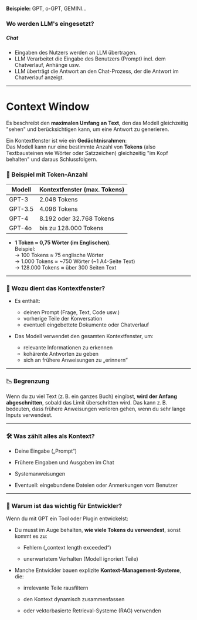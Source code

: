
**Beispiele:** GPT, o-GPT, GEMINI...

### Wo werden LLM's eingesetzt?

##### Chat

- Eingaben des Nutzers werden an LLM übertragen.
- LLM Verarbeitet die Eingabe des Benutzers (Prompt) incl. dem Chatverlauf, Anhänge usw.
- LLM überträgt die Antwort an den Chat-Prozess, der die Antwort im Chatverlauf anzeigt.

---

# Context Window

 Es beschreibt den **maximalen Umfang an Text**, den das Modell gleichzeitig "sehen" und berücksichtigen kann, um eine Antwort zu generieren.

Ein Kontextfenster ist wie ein **Gedächtnisrahmen**:  
Das Modell kann nur eine bestimmte Anzahl von **Tokens** (also Textbausteinen wie Wörter oder Satzzeichen) gleichzeitig "im Kopf behalten" und daraus Schlussfolgern.

### 🔢 Beispiel mit Token-Anzahl

| Modell  | Kontextfenster (max. Tokens) |
| ------- | ---------------------------- |
| GPT-3   | 2.048 Tokens                 |
| GPT-3.5 | 4.096 Tokens                 |
| GPT-4   | 8.192 oder 32.768 Tokens     |
| GPT-4o  | bis zu 128.000 Tokens        |

- **1 Token ≈ 0,75 Wörter (im Englischen)**.  
    Beispiel:  
    → 100 Tokens ≈ 75 englische Wörter  
    → 1.000 Tokens ≈ ~750 Wörter (~1 A4-Seite Text)  
    → 128.000 Tokens ≈ über 300 Seiten Text
    

---

### 🧠 Wozu dient das Kontextfenster?

- Es enthält:
    - deinen Prompt (Frage, Text, Code usw.)
    - vorherige Teile der Konversation
    - eventuell eingebettete Dokumente oder Chatverlauf

- Das Modell verwendet den gesamten Kontextfenster, um:
    - relevante Informationen zu erkennen
    - kohärente Antworten zu geben
    - sich an frühere Anweisungen zu „erinnern“


---

### 📉 Begrenzung

Wenn du zu viel Text (z. B. ein ganzes Buch) eingibst, **wird der Anfang abgeschnitten**, sobald das Limit überschritten wird. Das kann z. B. bedeuten, dass frühere Anweisungen verloren gehen, wenn du sehr lange Inputs verwendest.

---

### 🛠 Was zählt alles als Kontext?

- Deine Eingabe („Prompt“)
    
- Frühere Eingaben und Ausgaben im Chat
    
- Systemanweisungen
    
- Eventuell: eingebundene Dateien oder Anmerkungen vom Benutzer
    

---

### 🧩 Warum ist das wichtig für Entwickler?

Wenn du mit GPT ein Tool oder Plugin entwickelst:

- Du musst im Auge behalten, **wie viele Tokens du verwendest**, sonst kommt es zu:
    
    - Fehlern („context length exceeded“)
        
    - unerwartetem Verhalten (Modell ignoriert Teile)
        
- Manche Entwickler bauen explizite **Kontext-Management-Systeme**, die:
    
    - irrelevante Teile rausfiltern
        
    - den Kontext dynamisch zusammenfassen
        
    - oder vektorbasierte Retrieval-Systeme (RAG) verwenden